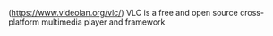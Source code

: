 (https://www.videolan.org/vlc/) VLC is a free and open source cross-platform multimedia player and framework
